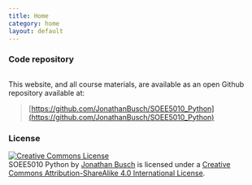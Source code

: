 ```yaml
---
title: Home
category: home
layout: default
---
```







### Code repository

<a rel="repo" href="https://github.com/JonathanBusch/SOEE5010_Python"><img alt="" style="border-width:0" src="GitHub-Mark.png" /></a>

This website, and all course materials, are available as an open Github repository available at:

> [https://github.com/JonathanBusch/SOEE5010_Python](https://github.com/JonathanBusch/SOEE5010_Python)

### License

<a rel="license" href="http://creativecommons.org/licenses/by-sa/4.0/"><img alt="Creative Commons License" style="border-width:0" src="https://i.creativecommons.org/l/by-sa/4.0/88x31.png" /></a><br /><span xmlns:dct="http://purl.org/dc/terms/" property="dct:title">SOEE5010 Python</span> by <a xmlns:cc="http://creativecommons.org/ns#" href="http://jonathanbusch.com" property="cc:attributionName" rel="cc:attributionURL">Jonathan Busch</a> is licensed under a <a rel="license" href="http://creativecommons.org/licenses/by-sa/4.0/">Creative Commons Attribution-ShareAlike 4.0 International License</a>.
